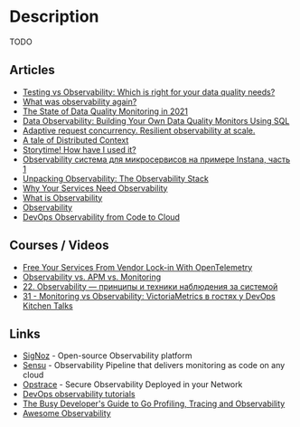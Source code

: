 # Description

TODO


## Articles

- [Testing vs Observability: Which is right for your data quality needs?](https://medium.com/bigeye/testing-vs-observability-which-is-right-for-your-data-quality-needs-1ceb34a12867)
- [What was observability again?](https://elastisys.com/what-was-observability-again/)
- [The State of Data Quality Monitoring in 2021](https://metaplane.dev/state-of-data-quality-monitoring-2021)
- [Data Observability: Building Your Own Data Quality Monitors Using SQL](https://levelup.gitconnected.com/data-observability-building-your-own-data-quality-monitors-using-sql-a4c848b6882d)
- [Adaptive request concurrency. Resilient observability at scale.](https://vector.dev/blog/adaptive-request-concurrency/)
- [A tale of Distributed Context](https://mattburman.com/a-tale-of-distributed-context/)
- [Storytime! How have I used it?](https://mattburman.com/a-tale-of-distributed-context/)
- [Observability система для микросервисов на примере Instana, часть 1](https://habr.com/ru/company/proto/blog/530158/)
- [Unpacking Observability: The Observability Stack](https://storiesfromtheherd.com/unpacking-observability-the-observability-stack-93d4733e2a72)
- [Why Your Services Need Observability](https://softgrade.org/why-services-need-observability/)
- [What is Observability](https://brendangregg.com/blog/2021-05-23/what-is-observability.html)
- [Observability](https://medium.com/loftbr/observability-51da163eae4d)
- [DevOps Observability from Code to Cloud](https://thenewstack.io/devops-observability-from-code-to-cloud/)


## Courses / Videos

- [Free Your Services From Vendor Lock-in With OpenTelemetry](https://youtu.be/G-WjD2bg6co)
- [Observability vs. APM vs. Monitoring](https://youtu.be/CAQ_a2-9UOI)
- [22. Observability — принципы и техники наблюдения за системой](https://youtu.be/GW22FZA_zxM)
- [31 - Monitoring vs Observability: VictoriaMetrics в гостях у DevOps Kitchen Talks](https://youtu.be/5FTcJmJXbqA)


## Links

- [SigNoz](https://signoz.io/) - Open-source Observability platform
- [Sensu](https://sensu.io/) - Observability Pipeline that delivers monitoring as code on any cloud
- [Opstrace](https://opstrace.com/) - Secure Observability Deployed in your Network
- [DevOps observability tutorials](https://www.atlassian.com/devops/observability-tutorials)
- [The Busy Developer's Guide to Go Profiling, Tracing and Observability](https://github.com/DataDog/go-profiler-notes/blob/main/guide/README.md)
- [Awesome Observability](https://github.com/adriannovegil/awesome-observability)

